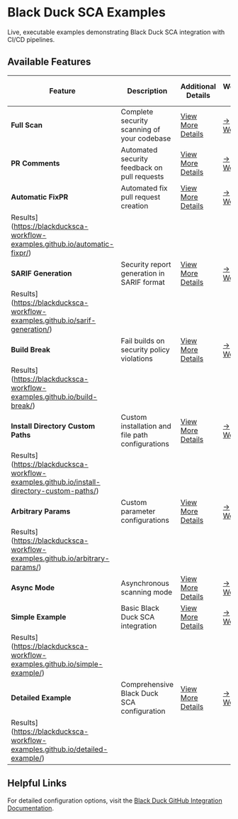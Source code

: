 # Black Duck SCA Examples                                                                                                                                                                                                                          
                                                                                                                                                                                                                                                   
Live, executable examples demonstrating Black Duck SCA integration with CI/CD pipelines.                                                                                                                                                           
                                                                                                                                                                                                                                                   
## Available Features                                                                                                                                                                                                                              
                                                                                                                                                                                                                                                   
| Feature | Description | Additional Details | Workflow File | Latest Scan Results |                                                                                                                                                                
|---------|-------------|---------------|---------------------|-------------------|                                                                                                                                                                
| **Full Scan** | Complete security scanning of your codebase | [View More Details](https://github.com/blackducksca-workflow-examples/full-scan) | [→ Workflow](https://github.com/blackducksca-workflow-examples/full-scan/blob/main/.github/workflows/nodejs-npm.yml) |[→Results](https://blackducksca-workflow-examples.github.io/full-scan/) |                                                                                         
| **PR Comments** | Automated security feedback on pull requests |  [View More Details](https://github.com/blackducksca-workflow-examples/pr-comments) | [→ Workflow](https://github.com/blackducksca-workflow-examples/pr-comments/blob/main/.github/workflows/nodejs-npm.yml) | [→Results](https://blackducksca-workflow-examples.github.io/pr-comments/) |                                                                                     
| **Automatic FixPR** | Automated fix pull request creation |  [View More Details](https://github.com/blackducksca-workflow-examples/automatic-fixpr) | [→ Workflow](https://github.com/blackducksca-workflow-examples/automatic-fixpr/blob/main/.github/workflows/nodejs-npm.yml) | [→                                                      
Results](https://blackducksca-workflow-examples.github.io/automatic-fixpr/) |                                                                            
| **SARIF Generation** | Security report generation in SARIF format |  [View More Details](https://github.com/blackducksca-workflow-examples/sarif-generation) | [→ Workflow](https://github.com/blackducksca-workflow-examples/sarif-generation/blob/main/.github/workflows/nodejs-npm.yml) | [→                                             
Results](https://blackducksca-workflow-examples.github.io/sarif-generation/) |                                                                          
| **Build Break** | Fail builds on security policy violations |  [View More Details](https://github.com/blackducksca-workflow-examples/build-break) | [→ Workflow](https://github.com/blackducksca-workflow-examples/build-break/blob/main/.github/workflows/nodejs-npm.yml) | [→                                                        
Results](https://blackducksca-workflow-examples.github.io/build-break/) |                                                                                    
| **Install Directory Custom Paths** | Custom installation and file path configurations | [View More Details](https://github.com/blackducksca-workflow-examples/install-directory-custom-paths) | [→ Workflow](https://github.com/blackducksca-workflow-examples/install-directory-custom-paths/blob/main/.github/workflows/nodejs-npm.yml) | [→           
Results](https://blackducksca-workflow-examples.github.io/install-directory-custom-paths/) |                                               
| **Arbitrary Params** | Custom parameter configurations | [View More Details](https://github.com/blackducksca-workflow-examples/arbitrary-params) | [→ Workflow](https://github.com/blackducksca-workflow-examples/arbitrary-params/blob/main/.github/workflows/nodejs-npm.yml) | [→                                                        
Results](https://blackducksca-workflow-examples.github.io/arbitrary-params/) |                                                                           
| **Async Mode** | Asynchronous scanning mode | [View More Details](https://github.com/blackducksca-workflow-examples/async-mode) | [→ Workflow](https://github.com/blackducksca-workflow-examples/async-mode/blob/main/.github/workflows/nodejs-npm.yml) | [→ Results](https://blackducksca-workflow-examples.github.io/async-mode/) |                                                                                                                                                               
| **Simple Example** | Basic Black Duck SCA integration | [View More Details](https://github.com/blackducksca-workflow-examples/simple-example) | [→ Workflow](https://github.com/blackducksca-workflow-examples/simple-example/blob/main/.github/workflows/nodejs-npm.yml) | [→                                                           
Results](https://blackducksca-workflow-examples.github.io/simple-example/) |                                                                                
| **Detailed Example** | Comprehensive Black Duck SCA configuration | [View More Details](https://github.com/blackducksca-workflow-examples/detailed-example) | [→ Workflow](https://github.com/blackducksca-workflow-examples/detailed-example/blob/main/.github/workflows/nodejs-npm.yml) | [→                                             
Results](https://blackducksca-workflow-examples.github.io/detailed-example/) |                                                                            
                                                                                                                                                                                                                                                   
## Helpful Links                                                                                                                                                                                                                         
For detailed configuration options, visit the [Black Duck GitHub Integration Documentation](https://documentation.blackduck.com/bundle/bridge/page/documentation/c_github-blackduck.html).  
